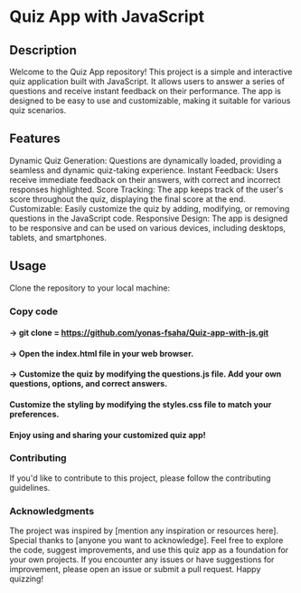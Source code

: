 # Quiz App with JavaScript
## Description
Welcome to the Quiz App repository! This project is a simple and interactive quiz application built with JavaScript. It allows users to answer a series of questions and receive instant feedback on their performance. The app is designed to be easy to use and customizable, making it suitable for various quiz scenarios.

## Features
Dynamic Quiz Generation: Questions are dynamically loaded, providing a seamless and dynamic quiz-taking experience.
Instant Feedback: Users receive immediate feedback on their answers, with correct and incorrect responses highlighted.
Score Tracking: The app keeps track of the user's score throughout the quiz, displaying the final score at the end.
Customizable: Easily customize the quiz by adding, modifying, or removing questions in the JavaScript code.
Responsive Design: The app is designed to be responsive and can be used on various devices, including desktops, tablets, and smartphones.

## Usage
Clone the repository to your local machine:


### Copy code
#### -> git clone = https://github.com/yonas-fsaha/Quiz-app-with-js.git
#### -> Open the index.html file in your web browser.

#### -> Customize the quiz by modifying the questions.js file. Add your own questions, options, and correct answers.

#### Customize the styling by modifying the styles.css file to match your preferences.

#### Enjoy using and sharing your customized quiz app!



### Contributing
If you'd like to contribute to this project, please follow the contributing guidelines.


### Acknowledgments
The project was inspired by [mention any inspiration or resources here].
Special thanks to [anyone you want to acknowledge].
Feel free to explore the code, suggest improvements, and use this quiz app as a foundation for your own projects. If you encounter any issues or have suggestions for improvement, please open an issue or submit a pull request. Happy quizzing!






